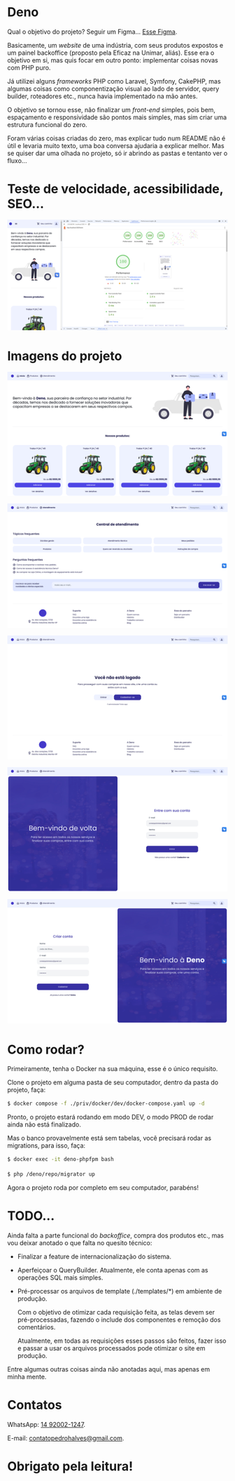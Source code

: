 # Deno

Qual o objetivo do projeto? Seguir um Figma... <a href="https://www.figma.com/design/KSsVeKaPty3zxZO5QGtrJq/Deno?node-id=0-1&t=xnvj0GpSebZ28mJM-1" target="_blank">Esse Figma</a>.

Basicamente, um _website_ de uma indústria, com seus produtos expostos e um painel backoffice (proposto pela Eficaz na Unimar, aliás). Esse era o objetivo em si, mas quis focar em outro ponto: implementar coisas novas com PHP puro.

Já utilizei alguns _frameworks_ PHP como Laravel, Symfony, CakePHP, mas algumas coisas como componentização visual ao lado de servidor, query builder, roteadores etc., nunca havia implementado na mão antes.

O objetivo se tornou esse, não finalizar um _front-end_ simples, pois bem, espaçamento e responsividade são pontos mais simples, mas sim criar uma estrutura funcional do zero.

Foram várias coisas criadas do zero, mas explicar tudo num README não é útil e levaria muito texto, uma boa conversa ajudaria a explicar melhor. Mas se quiser dar uma olhada no projeto, só ir abrindo as pastas e tentanto ver o fluxo...

# Teste de velocidade, acessibilidade, SEO...

![Teste](/public/assets/images/readme/speedtest.png)

# Imagens do projeto

![Página Home](/public/assets/images/readme/home.png)

![Página de contato](/public/assets/images/readme/contact.png)

![Página de Escolha de Login/Cadastro](/public/assets/images/readme/user_choice.png)

![Página de Login](/public/assets/images/readme/user_login.png)

![Página de Cadastro](/public/assets/images/readme/user_register.png)

# Como rodar?

Primeiramente, tenha o Docker na sua máquina, esse é o único requisito.

Clone o projeto em alguma pasta de seu computador, dentro da pasta do projeto, faça:

```bash
$ docker compose -f ./priv/docker/dev/docker-compose.yaml up -d
```

Pronto, o projeto estará rodando em modo DEV, o modo PROD de rodar ainda não está finalizado.

Mas o banco provavelmente está sem tabelas, você precisará rodar as migrations, para isso, faça:

```bash
$ docker exec -it deno-phpfpm bash

$ php /deno/repo/migrator up
```

Agora o projeto roda por completo em seu computador, parabéns!

# TODO...

Ainda falta a parte funcional do _backoffice_, compra dos produtos etc., mas vou deixar anotado o que falta no quesito técnico:

- Finalizar a feature de internacionalização do sistema.

- Aperfeiçoar o QueryBuilder. Atualmente, ele conta apenas com as operações SQL mais simples.

- Pré-processar os arquivos de template (./templates/\*) em ambiente de produção.

  Com o objetivo de otimizar cada requisição feita, as telas devem ser pré-processadas, fazendo o include dos componentes e remoção dos comentários.

  Atualmente, em todas as requisições esses passos são feitos, fazer isso e passar a usar os arquivos processados pode otimizar o site em produção.

Entre algumas outras coisas ainda não anotadas aqui, mas apenas em minha mente.

# Contatos

WhatsApp: [14 92002-1247](tel:+55920021247).

E-mail: [contatopedrohalves@gmail.com](mailto:contatopedrohalves@gmail.com).

# Obrigato pela leitura!
